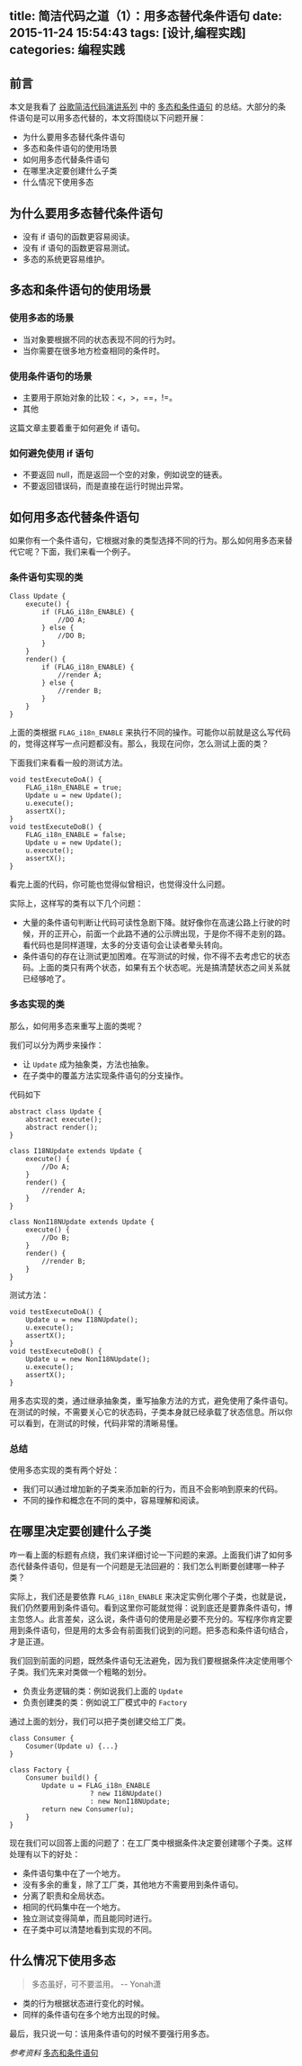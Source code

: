 title: 简洁代码之道（1）：用多态替代条件语句
date: 2015-11-24 15:54:43
tags: [设计,编程实践]
categories: 编程实践
---

## 前言
本文是我看了 [谷歌简洁代码演讲系列][1] 中的 [多态和条件语句][2] 的总结。大部分的条件语句是可以用多态代替的，本文将围绕以下问题开展：

- 为什么要用多态替代条件语句
- 多态和条件语句的使用场景
- 如何用多态代替条件语句
- 在哪里决定要创建什么子类
- 什么情况下使用多态

## 为什么要用多态替代条件语句
- 没有 if 语句的函数更容易阅读。
- 没有 if 语句的函数更容易测试。
- 多态的系统更容易维护。

## 多态和条件语句的使用场景
### 使用多态的场景
- 当对象要根据不同的状态表现不同的行为时。
- 当你需要在很多地方检查相同的条件时。

### 使用条件语句的场景
- 主要用于原始对象的比较：<，>，==，!=。
- 其他

这篇文章主要着重于如何避免 if 语句。

### 如何避免使用 if 语句
- 不要返回 null，而是返回一个空的对象，例如说空的链表。
- 不要返回错误码，而是直接在运行时抛出异常。

## 如何用多态代替条件语句
如果你有一个条件语句，它根据对象的类型选择不同的行为。那么如何用多态来替代它呢？下面，我们来看一个例子。

### 条件语句实现的类
    Class Update {
        execute() {
            if (FLAG_i18n_ENABLE) {
                //DO A;
            } else {
                //DO B;
            }
        }
        render() {
            if (FLAG_i18n_ENABLE) {
                //render A;
            } else {
                //render B;
            }
        }
    }
上面的类根据 `FLAG_i18n_ENABLE` 来执行不同的操作。可能你以前就是这么写代码的，觉得这样写一点问题都没有。那么，我现在问你，怎么测试上面的类？

下面我们来看看一般的测试方法。

    void testExecuteDoA() {
        FLAG_i18n_ENABLE = true;
        Update u = new Update();
        u.execute();
        assertX();
    }
    void testExecuteDoB() {
        FLAG_i18n_ENABLE = false;
        Update u = new Update();
        u.execute();
        assertX();
    }
看完上面的代码，你可能也觉得似曾相识，也觉得没什么问题。

实际上，这样写的类有以下几个问题：

- 大量的条件语句判断让代码可读性急剧下降。就好像你在高速公路上行驶的时候，开的正开心，前面一个此路不通的公示牌出现，于是你不得不走别的路。看代码也是同样道理，太多的分支语句会让读者晕头转向。
- 条件语句的存在让测试更加困难。在写测试的时候，你不得不去考虑它的状态码。上面的类只有两个状态，如果有五个状态呢。光是搞清楚状态之间关系就已经够呛了。

### 多态实现的类
那么，如何用多态来重写上面的类呢？

我们可以分为两步来操作：

- 让 `Update` 成为抽象类，方法也抽象。
- 在子类中的覆盖方法实现条件语句的分支操作。

代码如下

    abstract class Update {
        abstract execute();
        abstract render();
    }

    class I18NUpdate extends Update {
        execute() {
            //Do A;
        }
        render() {
            //render A;
        }
    }

    class NonI18NUpdate extends Update {
        execute() {
            //Do B;
        }
        render() {
            //render B;
        }
    }

测试方法：

    void testExecuteDoA() {
        Update u = new I18NUpdate();
        u.execute();
        assertX();
    }
    void testExecuteDoB() {
        Update u = new NonI18NUpdate();
        u.execute();
        assertX();
    }

用多态实现的类，通过继承抽象类，重写抽象方法的方式，避免使用了条件语句。在测试的时候，不需要关心它的状态码，子类本身就已经承载了状态信息。所以你可以看到，在测试的时候，代码非常的清晰易懂。

### 总结
使用多态实现的类有两个好处：

- 我们可以通过增加新的子类来添加新的行为，而且不会影响到原来的代码。
- 不同的操作和概念在不同的类中，容易理解和阅读。

## 在哪里决定要创建什么子类
咋一看上面的标题有点绕，我们来详细讨论一下问题的来源。上面我们讲了如何多态代替条件语句，但是有一个问题是无法回避的：我们怎么判断要创建哪一种子类？

实际上，我们还是要依靠 `FLAG_i18n_ENABLE` 来决定实例化哪个子类，也就是说，我们仍然要用到条件语句。看到这里你可能就觉得：说到底还是要靠条件语句，博主忽悠人。此言差矣，这么说，条件语句的使用是必要不充分的。写程序你肯定要用到条件语句，但是用的太多会有前面我们说到的问题。把多态和条件语句结合，才是正道。

我们回到前面的问题，既然条件语句无法避免，因为我们要根据条件决定使用哪个子类。我们先来对类做一个粗略的划分。

- 负责业务逻辑的类：例如说我们上面的 `Update`
- 负责创建类的类：例如说工厂模式中的 `Factory`

通过上面的划分，我们可以把子类创建交给工厂类。

    class Consumer {
        Cosumer(Update u) {...}
    }

    class Factory {
        Consumer build() {
            Update u = FLAG_i18n_ENABLE
                        ? new I18NUpdate()
                        : new NonI18NUpdate;
            return new Consumer(u);
        }
    }
现在我们可以回答上面的问题了：在工厂类中根据条件决定要创建哪个子类。这样处理有以下的好处：

- 条件语句集中在了一个地方。
- 没有多余的重复，除了工厂类，其他地方不需要用到条件语句。
- 分离了职责和全局状态。
- 相同的代码集中在一个地方。
- 独立测试变得简单，而且能同时进行。
- 在子类中可以清楚地看到实现的不同。

## 什么情况下使用多态
> 多态虽好，可不要滥用。 -- Yonah潇

- 类的行为根据状态进行变化的时候。
- 同样的条件语句在多个地方出现的时候。

最后，我只说一句：该用条件语句的时候不要强行用多态。

*参考资料*
[多态和条件语句][2]

  [1]: https://www.youtube.com/playlist?list=PL693EFD059797C21E
  [2]: https://www.youtube.com/watch?v=4F72VULWFvc&list=PL693EFD059797C21E&index=1
